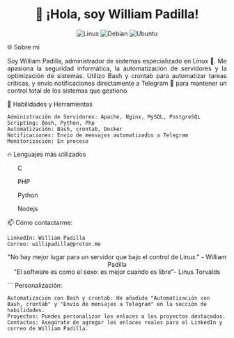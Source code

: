 <h1 align="center">👋 ¡Hola, soy William Padilla!</h1>

<p align="center"> <img src="https://img.shields.io/badge/Linux-%23FCC624.svg?&style=for-the-badge&logo=linux&logoColor=black" alt="Linux"> <img src="https://img.shields.io/badge/Debian-%23A81D33.svg?&style=for-the-badge&logo=debian&logoColor=white" alt="Debian"> <img src="https://img.shields.io/badge/Ubuntu-E95420?style=for-the-badge&logo=ubuntu&logoColor=white" alt="Ubuntu"> </p>

🌐 Sobre mí

<p align="justify"> Soy William Padilla, administrador de sistemas especializado en Linux 🐧. Me apasiona la seguridad informática, la automatización de servidores y la optimización de sistemas. Utilizo Bash y crontab para automatizar tareas críticas, y envío notificaciones directamente a Telegram 📲 para mantener un control total de los sistemas que gestiono.</p>

🔧 Habilidades y Herramientas

    Administración de Servidores: Apache, Nginx, MySQL, PostgreSQL
    Scripting: Bash, Python, Php
    Automatización: Bash, crontab, Docker
    Notificaciones: Envío de mensajes automatizados a Telegram
    Monitorización: En proceso

🔥 Lenguajes más utilizados
<ul>C</ul>
<ul>PHP</ul>
<ul>Python</ul>
<ul>Nodejs</ul>

📫 Cómo contactarme:

    LinkedIn: William Padilla
    Correo: willipadilla@proton.me

<p align="center"> "No hay mejor lugar para un servidor que bajo el control de Linux." - William Padilla <br>"El software es como el sexo: es mejor cuando es libre"- Linus Torvalds</p> ```
Personalización:

    Automatización con Bash y crontab: He añadido "Automatización con Bash, crontab" y "Envío de mensajes a Telegram" en la sección de habilidades.
    Proyectos: Puedes personalizar los enlaces a los proyectos destacados.
    Contactos: Asegúrate de agregar los enlaces reales para el LinkedIn y correo de William Padilla.
